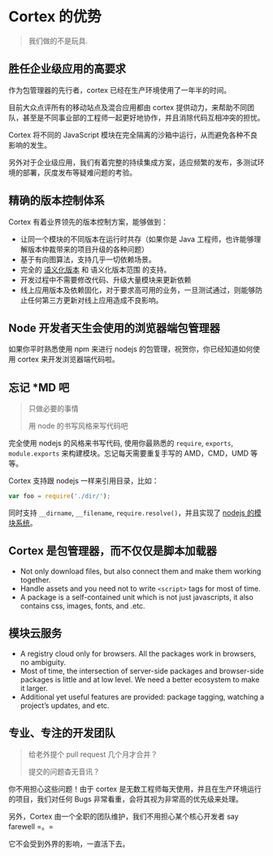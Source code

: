 # Cortex 的优势

> 我们做的不是玩具.

## 胜任企业级应用的高要求

作为包管理器的先行者，cortex 已经在生产环境使用了一年半的时间。

目前大众点评所有的移动站点及混合应用都由 cortex 提供动力，来帮助不同团队，甚至是不同事业部的工程师一起更好地协作，并且消除代码互相冲突的担忧。

Cortex 将不同的 JavaScript 模块在完全隔离的沙箱中运行，从而避免各种不良影响的发生。

另外对于企业级应用，我们有着完整的持续集成方案，适应频繁的发布，多测试环境的部署，灰度发布等疑难问题的考验。

## 精确的版本控制体系

Cortex 有着业界领先的版本控制方案，能够做到：

- 让同一个模块的不同版本在运行时共存（如果你是 Java 工程师，也许能够理解版本仲裁带来的项目升级的各种问题）
- 基于有向图算法，支持几乎一切依赖场景。
- 完全的 [语义化版本](http://semver.org/lang/zh-CN/) 和 语义化版本范围 的支持。
- 开发过程中不需要修改代码、升级大量模块来更新依赖
- 线上应用版本及依赖固化，对于要求高可用的业务，一旦测试通过，则能够防止任何第三方更新对线上应用造成不良影响。

## Node 开发者天生会使用的浏览器端包管理器

如果你平时熟悉使用 npm 来进行 nodejs 的包管理，祝贺你，你已经知道如何使用 cortex 来开发浏览器端代码啦。

## 忘记 *MD 吧

> 只做必要的事情
>
> 用 node 的书写风格来写代码吧

完全使用 nodejs 的风格来书写代码, 使用你最熟悉的 `require`, `exports`, `module.exports` 来构建模块。忘记每天需要重复手写的 AMD，CMD，UMD 等等。

Cortex 支持跟 nodejs 一样来引用目录，比如：

```js
var foo = require('./dir/');
```

同时支持 `__dirname`, `__filename`, `require.resolve()`，并且实现了 [nodejs 的模块系统](http://nodejs.org/api/modules.html#modules_file_modules)。

## Cortex 是包管理器，而不仅仅是脚本加载器

- Not only download files, but also connect them and make them working together.
- Handle assets and you need not to write `<script>` tags for most of time.
- A package is a self-contained unit which is not just javascripts, it also contains css, images, fonts, and .etc.

## 模块云服务

* A registry cloud only for browsers. All the packages work in browsers, no ambiguity.
* Most of time, the intersection of server-side packages and browser-side packages is little and at low level. We need a better ecosystem to make it larger.
* Additional yet useful features are provided: package tagging, watching a project’s updates, and etc.

## 专业、专注的开发团队

> 给老外提个 pull request 几个月才合并？
>
> 提交的问题杳无音讯？

你不用担心这些问题！由于 cortex 是无数工程师每天使用，并且在生产环境运行的项目，我们对任何 Bugs 非常看重，会将其视为非常高的优先级来处理。

另外，Cortex 由一个全职的团队维护，我们不用担心某个核心开发者 say farewell =。=

它不会受到外界的影响，一直活下去。


